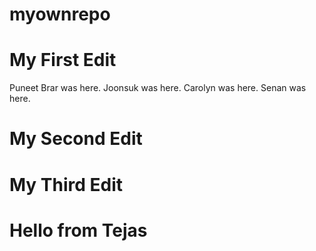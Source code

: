 # myownrepo
# My First Edit
Puneet Brar was here.
Joonsuk was here.
Carolyn was here.
Senan was here.
# My Second Edit
# My Third Edit
# Hello from Tejas
